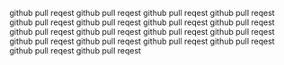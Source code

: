 github pull reqest
github pull reqest
github pull reqest
github pull reqest
github pull reqest
github pull reqest
github pull reqest
github pull reqest
github pull reqest
github pull reqest
github pull reqest
github pull reqest
github pull reqest
github pull reqest
github pull reqest
github pull reqest
github pull reqest
github pull reqest
